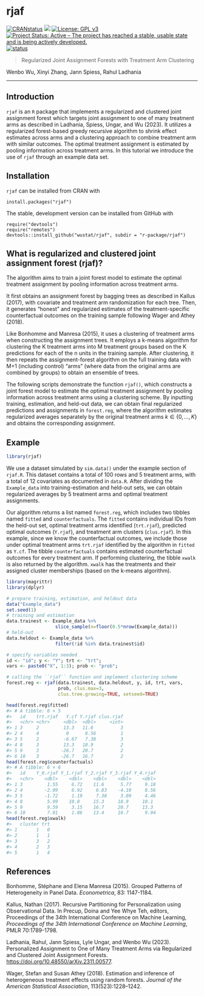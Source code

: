 
<!-- README.md is generated from README.Rmd. Please edit that file -->

# rjaf

<!-- badges: start -->

[![CRANstatus](https://www.r-pkg.org/badges/version/rjaf)](https://cran.r-project.org/package=rjaf)
[![](https://cranlogs.r-pkg.org/badges/grand-total/rjaf)](https://cran.r-project.org/package=rjaf)
[![License: GPL
v3](https://img.shields.io/badge/License-GPLv3-blue.svg)](https://www.gnu.org/licenses/gpl-3.0)
[![Project Status: Active – The project has reached a stable, usable
state and is being actively
developed.](https://www.repostatus.org/badges/latest/active.svg)](https://www.repostatus.org/#active)
[![status](https://joss.theoj.org/papers/ff8fa725cc40d0247158bd244f1117be/status.svg)](https://joss.theoj.org/papers/ff8fa725cc40d0247158bd244f1117be)
<!-- badges: end -->

> Regularized Joint Assignment Forests with Treatment Arm Clustering

Wenbo Wu, Xinyi Zhang, Jann Spiess, Rahul Ladhania

------------------------------------------------------------------------

## Introduction

`rjaf` is an `R` package that implements a regularized and clustered
joint assignment forest which targets joint assignment to one of many
treatment arms as described in Ladhania, Spiess, Ungar, and Wu (2023).
It utilizes a regularized forest-based greedy recursive algorithm to
shrink effect estimates across arms and a clustering approach to combine
treatment arm with similar outcomes. The optimal treatment assignment is
estimated by pooling information across treatment arms. In this tutorial
we introduce the use of `rjaf` through an example data set.

## Installation

`rjaf` can be installed from CRAN with

    install.packages("rjaf")

The stable, development version can be installed from GitHub with

    require("devtools")
    require("remotes")
    devtools::install_github("wustat/rjaf", subdir = "r-package/rjaf")

## What is regularized and clustered joint assignment forest (rjaf)?

The algorithm aims to train a joint forest model to estimate the optimal
treatment assignment by pooling information across treatment arms.

It first obtains an assignment forest by bagging trees as described in
Kallus (2017), with covariate and treatment arm randomization for each
tree. Then, it generates “honest” and regularized estimates of the
treatment-specific counterfactual outcomes on the training sample
following Wager and Athey (2018).

Like Bonhomme and Manresa (2015), it uses a clustering of treatment arms
when constructing the assignment trees. It employs a k-means algorithm
for clustering the K treatment arms into M treatment groups based on the
K predictions for each of the n units in the training sample. After
clustering, it then repeats the assignment-forest algorithm on the full
training data with M+1 (including control) “arms” (where data from the
original arms are combined by groups) to obtain an ensemble of trees.

The following scripts demonstrate the function `rjaf()`, which
constructs a joint forest model to estimate the optimal treatment
assignment by pooling information across treatment arms using a
clustering scheme. By inputting training, estimation, and held-out data,
we can obtain final regularized predictions and assignments in
`forest.reg`, where the algorithm estimates regularized averages
separately by the original treatment arms $k \in \{0,\ldots,K\}$ and
obtains the corresponding assignment.

## Example

``` r
library(rjaf)
```

We use a dataset simulated by `sim.data()` under the example section of
`rjaf.R`. This dataset contains a total of 100 rows and 5 treatment
arms, with a total of 12 covariates as documented in `data.R`. After
dividing the `Example_data` into training-estimation and held-out sets,
we can obtain regularized averages by 5 treatment arms and optimal
treatment assignments.

Our algorithm returns a list named `forest.reg`, which includes two
tibbles named `fitted` and `counterfactuals`. The `fitted` contains
individual IDs from the held-out set, optimal treatment arms identified
(`trt.rjaf`), predicted optimal outcomes (`Y.rjaf`), and treatment arm
clusters (`clus.rjaf`). In this example, since we know the
counterfactual outcomes, we include those under optimal treatment arms
`trt.rjaf` identified by the algorithm in `fitted` as `Y.cf`. The tibble
`counterfactuals` contains estimated counterfactual outcomes for every
treatment arm. If performing clustering, the tibble `xwalk` is also
returned by the algorithm. `xwalk` has the treatments and their assigned
cluster memberships (based on the k-means algorithm).

``` r
library(magrittr)
library(dplyr)

# prepare training, estimation, and heldout data
data("Example_data")
set.seed(1)
# training and estimation
data.trainest <- Example_data %>% 
                  slice_sample(n=floor(0.5*nrow(Example_data)))
# held-out
data.heldout <- Example_data %>% 
                  filter(!id %in% data.trainest$id)

# specify variables needed
id <- "id"; y <- "Y"; trt <- "trt";  
vars <- paste0("X", 1:3); prob <- "prob";

# calling the ``rjaf`` function and implement clustering scheme
forest.reg <- rjaf(data.trainest, data.heldout, y, id, trt, vars, 
                   prob, clus.max=3, 
                   clus.tree.growing=TRUE, setseed=TRUE)
```

``` r
head(forest.reg$fitted)
#> # A tibble: 6 × 5
#>   id    trt.rjaf   Y.cf Y.rjaf clus.rjaf
#>   <chr> <chr>     <dbl>  <dbl>     <int>
#> 1 3     2         13.3   11.6          3
#> 2 4     4          0      8.56         1
#> 3 5     2         -6.67   7.38         3
#> 4 8     3         13.3   18.9          2
#> 5 9     3        -26.7   20.7          2
#> 6 10    3        -26.7   16.7          2
head(forest.reg$counterfactuals)
#> # A tibble: 6 × 6
#>   id    Y_0.rjaf Y_1.rjaf Y_2.rjaf Y_3.rjaf Y_4.rjaf
#>   <chr>    <dbl>    <dbl>    <dbl>    <dbl>    <dbl>
#> 1 3         1.55     6.72    11.6      5.77     9.18
#> 2 4        -2.09     6.92     6.83    -4.10     8.56
#> 3 5        -1.72     1.19     7.38     3.09     4.46
#> 4 8         5.99    10.8     15.3     18.9     10.1 
#> 5 9         9.59     3.15    16.7     20.7     13.3 
#> 6 10        7.01     1.86    13.4     16.7      9.94
head(forest.reg$xwalk)
#>   cluster trt
#> 1       1   0
#> 2       1   1
#> 3       3   2
#> 4       2   3
#> 5       1   4
```

## References

Bonhomme, Stéphane and Elena Manresa (2015). Grouped Patterns of
Heterogeneity in Panel Data. *Econometrica*, 83: 1147-1184.

Kallus, Nathan (2017). Recursive Partitioning for Personalization using
Observational Data. In Precup, Doina and Yee Whye Teh, editors,
Proceedings of the 34th International Conference on Machine Learning,
*Proceedings of the 34th International Conference on Machine Learning*,
PMLR 70:1789-1798.

Ladhania, Rahul, Jann Spiess, Lyle Ungar, and Wenbo Wu (2023).
Personalized Assignment to One of Many Treatment Arms via Regularized
and Clustered Joint Assignment Forests.
<https://doi.org/10.48550/arXiv.2311.00577>.

Wager, Stefan and Susan Athey (2018). Estimation and inference of
heterogeneous treatment effects using random forests. *Journal of the
American Statistical Association*, 113(523):1228–1242.
